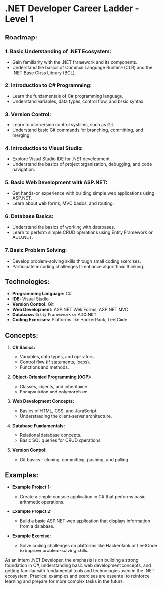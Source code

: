 # .NET Developer Career Ladder - Level 1

## Roadmap:

### 1. Basic Understanding of .NET Ecosystem:
   - Gain familiarity with the .NET framework and its components.
   - Understand the basics of Common Language Runtime (CLR) and the .NET Base Class Library (BCL).

### 2. Introduction to C# Programming:
   - Learn the fundamentals of C# programming language.
   - Understand variables, data types, control flow, and basic syntax.

### 3. Version Control:
   - Learn to use version control systems, such as Git.
   - Understand basic Git commands for branching, committing, and merging.

### 4. Introduction to Visual Studio:
   - Explore Visual Studio IDE for .NET development.
   - Understand the basics of project organization, debugging, and code navigation.

### 5. Basic Web Development with ASP.NET:
   - Get hands-on experience with building simple web applications using ASP.NET.
   - Learn about web forms, MVC basics, and routing.

### 6. Database Basics:
   - Understand the basics of working with databases.
   - Learn to perform simple CRUD operations using Entity Framework or ADO.NET.

### 7. Basic Problem Solving:
   - Develop problem-solving skills through small coding exercises.
   - Participate in coding challenges to enhance algorithmic thinking.

## Technologies:

- **Programming Language:** C#
- **IDE:** Visual Studio
- **Version Control:** Git
- **Web Development:** ASP.NET Web Forms, ASP.NET MVC
- **Database:** Entity Framework or ADO.NET
- **Coding Exercises:** Platforms like HackerRank, LeetCode

## Concepts:

1. **C# Basics:**
   - Variables, data types, and operators.
   - Control flow (if statements, loops).
   - Functions and methods.

2. **Object-Oriented Programming (OOP):**
   - Classes, objects, and inheritance.
   - Encapsulation and polymorphism.

3. **Web Development Concepts:**
   - Basics of HTML, CSS, and JavaScript.
   - Understanding the client-server architecture.

4. **Database Fundamentals:**
   - Relational database concepts.
   - Basic SQL queries for CRUD operations.

5. **Version Control:**
   - Git basics – cloning, committing, pushing, and pulling.

## Examples:

- **Example Project 1:**
   - Create a simple console application in C# that performs basic arithmetic operations.

- **Example Project 2:**
   - Build a basic ASP.NET web application that displays information from a database.

- **Example Exercise:**
   - Solve coding challenges on platforms like HackerRank or LeetCode to improve problem-solving skills.

As an intern .NET Developer, the emphasis is on building a strong foundation in C#, understanding basic web development concepts, and getting familiar with fundamental tools and technologies used in the .NET ecosystem. Practical examples and exercises are essential to reinforce learning and prepare for more complex tasks in the future.
